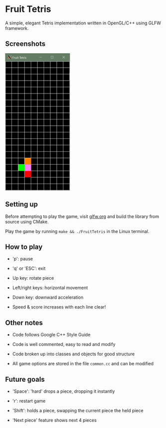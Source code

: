 # Fruit Tetris

A simple, elegant Tetris implementation written in OpenGL/C++ using GLFW framework.

## Screenshots

![Alt text](screenshots/1.png?raw=true "Screenshot 1")

## Setting up

Before attempting to play the game, visit [glfw.org](https://www.glfw.org/) and build the library from source using CMake.

Play the game by running ```make && ./FruitTetris``` in the Linux terminal.

## How to play

- 'p': pause

- 'q' or 'ESC': exit

- Up key: rotate piece

- Left/right keys: horizontal movement

- Down key: downward acceleration

- Speed & score increases with each line clear!

## Other notes

- Code follows Google C++ Style Guide

- Code is well commented, easy to read and modify

- Code broken up into classes and objects for good structure

- All game options are stored in the file ```common.cc``` and can be modified

## Future goals

- 'Space': 'hard' drops a piece, dropping it instantly

- 'r': restart game

- 'Shift': holds a piece, swapping the current piece the held piece

- 'Next piece' feature shows next 4 pieces
